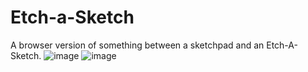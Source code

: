 # Etch-a-Sketch
A browser version of something between a sketchpad and an Etch-A-Sketch.
![image](https://github.com/user-attachments/assets/77fdb4dc-1a29-4741-aca8-0098d86784ed)
![image](https://github.com/user-attachments/assets/27e872e2-5351-40f1-98b7-0d2d3bace157)
